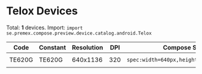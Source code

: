 # Telox Devices

Total: **1** devices. Import: `import se.premex.compose.preview.device.catalog.android.Telox`

| Code | Constant | Resolution | DPI | Compose Spec | Preview Usage |
|------|----------|------------|-----|-------------|---------------|
| TE620G | TE620G | 640x1136 | 320 | `spec:width=640px,height=1136px,dpi=320` | `@Preview(device = Telox.TE620G)` |

<!-- Generated automatically. Do not edit manually. -->

